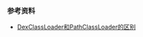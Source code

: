 

### 参考资料

- [DexClassLoader和PathClassLoader的区别](http://blog.csdn.net/mynameishuangshuai/article/details/52737581)